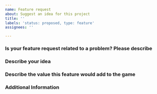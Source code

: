 ```yaml
---
name: Feature request
about: Suggest an idea for this project
title: ''
labels: 'status: proposed, type: feature'
assignees: ''

---
```


<!-- As you are filling out this template, please feel free to delete the descriptions (surrounded by the arrows) if they bother you. -->

### Is your feature request related to a problem? Please describe

<!-- A clear and concise description of what the problem is. Ex. I'm always frustrated when [...] -->

### Describe your idea

<!-- A clear and concise description of what you want to happen. -->

### Describe the value this feature would add to the game

<!-- How and why do you think Wizzerd Quest 2 would become a better game if this feature were added? -->

### Additional Information

<!-- Any other details that you believe are important for us to know. -->
